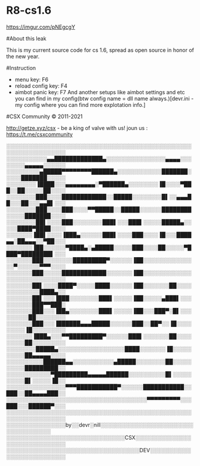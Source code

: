 # R8-cs1.6
https://imgur.com/pNEgcgY

#About this leak

This is my current source code for cs 1.6, spread as open source in honor of the new year.

#Instruction

* menu key: 		F6
* reload config key: 	F4
* aimbot panic key: 	F7
And another setups like aimbot settings and etc you can find in my config(btw config name = dll name always.)[devr.ini - my config where you can find more explotation info.]

#CSX Community © 2011-2021

http://getze.xyz/csx - be a king of valve with us!
joun us : https://t.me/csxcommunity

░░░░░░░░░░░░░░░░░░░░░░░░░░░░░░░░░░░░░░░░░░░░░░░░░░░░░░░░░░░░░░░░░░
░░░░░░░░░░░▄▄█████████████▄░░░░░░░░░░░░░░░░▄▄▄▄░░░░░░░░▄▄▄▄▄░░░░░░
░░░░░░░░░▄█████▀▀▀▀▀▀▀▀██████▄░░░░░░░░░░░░███████░░░░░███████░░░░░
░░░░░░░░▐████░░░▄▄▄▄▄▄▄▄░▀██████▄░░░░░░░░▐█░░░░▀███░░██░░░░░██░░░░
░░░░░░░░███░░░░████████████░░█████░░░░░░░░█▌░░▄▄▄██░░░██░░░▄▄█▌░░░
░░░░░░░░███░░░░███░░░░▀▀█████░░█████░░░░░░████████░░░░░███████░░░░
░░░░░░░░██▌░░░░███░░░░░░░░███▌░░░███▌░░░░░█████▄░░░░░████▀████░░░░
░░░░░░░▐██▌░░░░▐███▄░░░░░░███▌░░░░███░░░░▐█░░░████▄▄░██▄▄▄░░▀██░░░
░░░░░░░▐██░░░░░░▀████▄░▄█████░░░░░███░░░░██░░░░░▀████▀████████▌░░░
░░░░░░░███░░░░░░░░█████████▀░░░░░░▐██░░░░░░░░░░░░░░░▀░░░░░░▀▀▀░░░░
░░░░░░░███░░░░░████████████░░░░░░░▐██░░░░░░░░░░░░░░░░░░░░░░░░░░░░░
░░░░░░░██▌░░░░████▀░░░░░████░░░░░░▐██░░░░░░░██░░░░░░░░░░░░░████▄░░
░░░░░░░██▌░░░▐███░░░░░░░░███▌░░░░░▐██░░░░░▄███▌░░░░░░░░░░███▀▀███░
░░░░░░░███░░░▐██▄░░░░░░░░███▌░░░░░▐██░░░███▀░█▌░░░░░░░░░██░░░░░░░░
░░░░░░░███░░░▐██████▄▄▄█████░░░░░░███░░██▀░░▐█░░░░░░░░░▐█░░░░░░░░░
░░░░░░░▐███▄░░░▀▀█████████▀░░░░░░███▌░░░░░░░██░░░░░░░░░██░░░░░░░░░
░░░░░░░░█████▄░░░░░░░░░░░░░░░░░░████░░░░░░░▐█░░░░░░░░░░██▄▄▄▄▄░░░░
░░░░░░░░░░██████▄▄░░░░░░░░░░░▄█████░░░░░░░░██░░░░░░░░░░█████████░░
░░░░░░░░░░░░▀█████████▄▄▄▄▄██████░░░░░░░░░░█▌░░░░░░░░░░█▌░░░░░▐█░░
░░░░░░░░░░░░░░░░▀▀▀███████████▀░░░░░░███████████░░███░░██▄▄▄▄███░░
░░░░░░░░░░░░░░░░░░░░░░░░░░░░░░░░░░░░░░▀▀▀▀▀▀▀▀▀░░░███░░░██████▀░░░
░░░░░░░░░░░░░░░░░░░░░░░░░░░░░░░░░░░░░░░░░░░░░░░░░░░░░░░░░░░░░░░░░░
░░░░░░░░░░░░░░░░by░░devr░nill░░░░░░░░░░░░░░░░░░░░░░░░░░░░░░░░░░░░░
░░░░░░░░░░░░░░░░░░░░░░░░░░░░░░░░CSX░░░░░░░░░░░░░░░░░░░░░░░░░░░░░░░
░░░░░░░░░░░░░░░░░░░░░░░░░░░░░░░░░░░░DEV░░░░░░░░░░░░░░░░░░░░░░░░░░░
